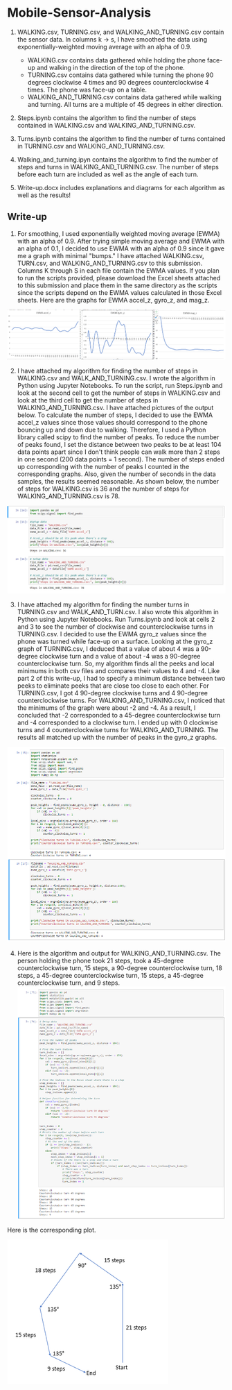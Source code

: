 # Mobile-Sensor-Analysis

1. WALKING.csv, TURNING.csv, and WALKING_AND_TURNING.csv contain the sensor data. In columns k -> s, I have smoothed the data using exponentially-weighted moving average with an alpha of 0.9.
    - WALKING.csv contains data gathered while holding the phone face-up and walking in the direction of the top of the phone.
    - TURNING.csv contains data gathered while turning the phone 90 degrees clockwise 4 times and 90 degrees counterclockwise 4 times. 
      The phone was face-up on a table.
    - WALKING_AND_TURNING.csv contains data gathered while walking and turning. All turns are a multiple of 45 degrees in either direction.
  
  2. Steps.ipynb contains the algorithm to find the number of steps contained in WALKING.csv and WALKING_AND_TURNING.csv.
  
  3. Turns.ipynb contains the algorithm to find the number of turns contained in TURNING.csv and WALKING_AND_TURNING.csv.
  
  4. Walking_and_turning.ipyn contains the algorithm to find the number of steps and turns in WALKING_AND_TURNING.csv. The number of steps before each turn are included as well as the angle of each turn.
  
  5. Write-up.docx includes explanations and diagrams for each algorithm as well as the results!

## Write-up

1. For smoothing, I used exponentially weighted moving average (EWMA) with an alpha of 0.9. After trying simple moving average and EWMA with an alpha of 0.1, I decided to use EWMA with an alpha of 0.9 since it gave me a graph with minimal &quot;bumps.&quot; I have attached WALKING.csv, TURN.csv, and WALKING\_AND\_TURNING.csv to this submission. Columns K through S in each file contain the EWMA values. If you plan to run the scripts provided, please download the Excel sheets attached to this submission and place them in the same directory as the scripts since the scripts depend on the EWMA values calculated in those Excel sheets. Here are the graphs for EWMA accel\_z, gyro\_z, and mag\_z.

![](images/1.png)

2. I have attached my algorithm for finding the number of steps in WALKING.csv and WALK\_AND\_TURNING.csv. I wrote the algorithm in Python using Jupyter Notebooks. To run the script, run Steps.ipynb and look at the second cell to get the number of steps in WALKING.csv and look at the third cell to get the number of steps in WALKING\_AND\_TURNING.csv. I have attached pictures of the output below. To calculate the number of steps, I decided to use the EWMA accel\_z values since those values should correspond to the phone bouncing up and down due to walking. Therefore, I used a Python library called scipy to find the number of peaks. To reduce the number of peaks found, I set the distance between two peaks to be at least 104 data points apart since I don&#39;t think people can walk more than 2 steps in one second (200 data points = 1 second). The number of steps ended up corresponding with the number of peaks I counted in the corresponding graphs. Also, given the number of seconds in the data samples, the results seemed reasonable. As shown below, the number of steps for WALKING.csv is 36 and the number of steps for WALKING\_AND\_TURNING.csv is 78.

![](images/2.png)

3. I have attached my algorithm for finding the number turns in TURNING.csv and WALK\_AND\_TURN.csv. I also wrote this algorithm in Python using Jupyter Notebooks. Run Turns.ipynb and look at cells 2 and 3 to see the number of clockwise and counterclockwise turns in TURNING.csv. I decided to use the EWMA gyro\_z values since the phone was turned while face-up on a surface. Looking at the gyro\_z graph of TURNING.csv, I deduced that a value of about 4 was a 90-degree clockwise turn and a value of about -4 was a 90-degree counterclockwise turn. So, my algorithm finds all the peeks and local minimums in both csv files and compares their values to 4 and -4. Like part 2 of this write-up, I had to specify a minimum distance between two peeks to eliminate peeks that are close too close to each other. For TURNING.csv, I got 4 90-degree clockwise turns and 4 90-degree counterclockwise turns. For WALKING\_AND\_TURNING.csv, I noticed that the minimums of the graph were about -2 and -4. As a result, I concluded that -2 corresponded to a 45-degree counterclockwise turn and -4 corresponded to a clockwise turn. I ended up with 0 clockwise turns and 4 counterclockwise turns for WALKING\_AND\_TURNING. The results all matched up with the number of peaks in the gyro\_z graphs.

![](images/3.png)

4. Here is the algorithm and output for WALKING\_AND\_TURNING.csv. The person holding the phone took 21 steps, took a 45-degree counterclockwise turn, 15 steps, a 90-degree counterclockwise turn, 18 steps, a 45-degree counterclockwise turn, 15 steps, a 45-degree counterclockwise turn, and 9 steps. ![](images/4.png)

Here is the corresponding plot.

![](images/5.png)
